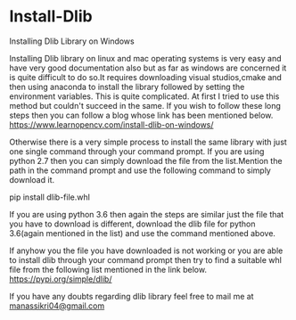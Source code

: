 # Install-Dlib
Installing Dlib Library on Windows

Installing Dlib library on linux and mac operating systems is very easy and have very good documentation also but as far as windows are concerned it is quite difficult to do so.It requires downloading visual studios,cmake and then using anaconda to install the library followed by setting the environment variables. This is quite complicated. At first I tried to use this method but couldn't succeed in the same.
If you wish to follow these long steps then you can follow a blog whose link has been mentioned below.
https://www.learnopencv.com/install-dlib-on-windows/

Otherwise there is a very simple process to install the same library with just one single command through your command prompt.
If you are using python 2.7 then you can simply download the file from the list.Mention the path in the command prompt and use the following command to simply download it.

pip install dlib-file.whl

If you are using python 3.6 then again the steps are similar just the file that you have to download is different, download the dlib file for python 3.6(again mentioned in the list) and use the command mentioned above.

If anyhow you the file you have downloaded is not working or you are able to install dlib through your command prompt then try to find a suitable whl file from the following list mentioned in the link below.
https://pypi.org/simple/dlib/



If you have any doubts regarding dlib library feel free to mail me at manassikri04@gmail.com
